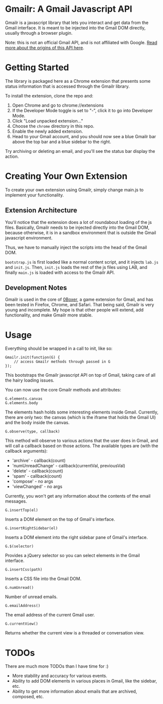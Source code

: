 Gmailr: A Gmail Javascript API
==============================

Gmailr is a javascript library that lets you interact and get data from the Gmail interface. It is meant to be injected into the Gmail DOM directly, usually through a browser plugin.

Note: this is not an official Gmail API, and is not affiliated with Google. [Read more about the origins of this API here](http://www.jamesyu.org/2011/02/05/introducing-gmailr-an-unofficial-javscript-api-for-gmail/).

Getting Started
===============

The library is packaged here as a Chrome extension that presents some status information that is accessed through the Gmailr library.

To install the extension, clone the repo and:

1. Open Chrome and go to chrome://extensions
2. If the Developer Mode toggle is set to "-", click it to go into Developer Mode.
3. Click "Load unpacked extension..."
4. Choose the `chrome` directory in this repo.
5. Enable the newly added extension.
6. Head to your Gmail account, and you should now see a blue Gmailr bar above the top bar and a blue sidebar to the right.

Try archiving or deleting an email, and you'll see the status bar display the action.

Creating Your Own Extension
===========================

To create your own extension using Gmailr, simply change main.js to implement your functionality.

Extension Architecture
----------------------

You'll notice that the extension does a lot of roundabout loading of the js files. Basically, Gmailr needs to be injected directly into the Gmail DOM, because otherwise, it is in a sandbox environment that is outside the Gmail javascript environment.

Thus, we have to manually inject the scripts into the head of the Gmail DOM.

`bootstrap.js` is first loaded like a normal content script, and it injects `lab.js` and `init.js`. Then, `init.js` loads the rest of the js files using LAB, and finally `main.js` is loaded with access to the Gmailr API.

Development Notes
-----------------

Gmailr is used in the core of [0Boxer](http://www.0boxer.com), a game extension for Gmail, and has been tested in Firefox, Chrome, and Safari. That being said, Gmailr is very young and incomplete. My hope is that other people will extend, add functionality, and make Gmailr more stable.

Usage
=====

Everything should be wrapped in a call to init, like so:

    Gmailr.init(function(G) {
        // access Gmailr methods through passed in G
    });
    
This bootstraps the Gmailr javascript API on top of Gmail, taking care of all the hairy loading issues.

You can now use the core Gmailr methods and attributes:

    G.elements.canvas
    G.elements.body
    
The elements hash holds some interesting elements inside Gmail. Currently, there are only two: the canvas (which is the iframe that holds the Gmail UI) and the body inside the canvas.

    G.observe(type, callback)

This method will observe to various actions that the user does in Gmail, and will call a callback based on those actions. The available types are (with the callback arguments):

* 'archive'         - callback(count)
* 'numUnreadChange' - callback(currentVal, previousVal)
* 'delete'          - callback(count)
* 'spam'            - callback(count)
* 'compose'         - no args
* 'viewChanged'     - no args

Currently, you won't get any information about the contents of the email messages.

    G.insertTop(el)
    
Inserts a DOM element on the top of Gmail's interface.

    G.insertRightSidebar(el)
    
Inserts a DOM element into the right sidebar pane of Gmail's interface.

    G.$(selector)
    
Provides a jQuery selector so you can select elements in the Gmail interface.

    G.insertCss(path)

Inserts a CSS file into the Gmail DOM.

    G.numUnread()
    
Number of unread emails.

    G.emailAddress()

The email address of the current Gmail user.

    G.currentView()
    
Returns whether the current view is a threaded or conversation view.


TODOs
=====

There are much more TODOs than I have time for :) 

* More stability and accuracy for various events.
* Ability to add DOM elements in various places in Gmail, like the sidebar, etc.
* Ability to get more information about emails that are archived, composed, etc.
